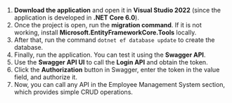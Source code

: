 1. **Download the application** and open it in **Visual Studio 2022** (since the application is developed in **.NET Core 6.0**).
2. Once the project is open, run the **migration command**. If it is not working, install **Microsoft.EntityFrameworkCore.Tools** locally.
3. After that, run the command `dotnet ef database update` to create the database.
4. Finally, run the application. You can test it using the **Swagger API**.
5. Use the **Swagger API UI** to call the **Login API** and obtain the token.
6. Click the **Authorization** button in Swagger, enter the token in the value field, and authorize it.
7. Now, you can call any API in the Employee Management System section, which provides simple CRUD operations.
